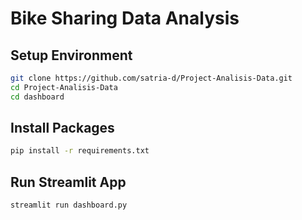 # Bike Sharing Data Analysis

## Setup Environment
```bash
git clone https://github.com/satria-d/Project-Analisis-Data.git
cd Project-Analisis-Data
cd dashboard
```
## Install Packages
```bash
pip install -r requirements.txt
```
## Run Streamlit App
```bash
streamlit run dashboard.py
```

